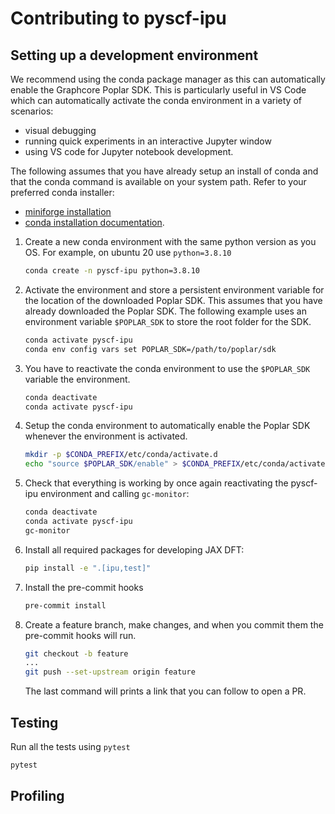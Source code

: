 # Contributing to pyscf-ipu


## Setting up a development environment
We recommend using the conda package manager as this can automatically enable
the Graphcore Poplar SDK.  This is particularly useful in VS Code which can automatically
activate the conda environment in a variety of scenarios:
* visual debugging
* running quick experiments in an interactive Jupyter window
* using VS code for Jupyter notebook development.

The following assumes that you have already setup an install of conda and that
the conda command is available on your system path.  Refer to your preferred conda
installer:
* [miniforge installation](https://github.com/conda-forge/miniforge#install)
* [conda installation documentation](https://docs.conda.io/projects/conda/en/latest/user-guide/install/index.html).

1. Create a new conda environment with the same python version as you OS.
   For example, on ubuntu 20 use `python=3.8.10`
   ```bash
   conda create -n pyscf-ipu python=3.8.10
   ```

2. Activate the environment and store a persistent environment variable for the
   location of the downloaded Poplar SDK. This assumes that
   you have already downloaded the Poplar SDK.  The following example uses an
   environment variable `$POPLAR_SDK` to store the root folder for the SDK.
   ```bash
   conda activate pyscf-ipu
   conda env config vars set POPLAR_SDK=/path/to/poplar/sdk
   ```

3. You have to reactivate the conda environment to use the `$POPLAR_SDK`
   variable the environment.
   ```bash
   conda deactivate
   conda activate pyscf-ipu
   ```

4. Setup the conda environment to automatically enable the Poplar SDK whenever
   the environment is activated.
   ```bash
   mkdir -p $CONDA_PREFIX/etc/conda/activate.d
   echo "source $POPLAR_SDK/enable" > $CONDA_PREFIX/etc/conda/activate.d/enable.sh
   ```

5. Check that everything is working by once again reactivating the pyscf-ipu
   environment and calling `gc-monitor`:
   ```bash
   conda deactivate
   conda activate pyscf-ipu
   gc-monitor
   ```

5. Install all required packages for developing JAX DFT:
   ```bash
   pip install -e ".[ipu,test]"
   ```

6. Install the pre-commit hooks
   ```bash
   pre-commit install
   ```

7. Create a feature branch, make changes, and when you commit them the
   pre-commit hooks will run.
   ```bash
   git checkout -b feature
   ...
   git push --set-upstream origin feature
   ```
   The last command will prints a link that you can follow to open a PR.


## Testing
Run all the tests using `pytest`
```bash
pytest
```

## Profiling
